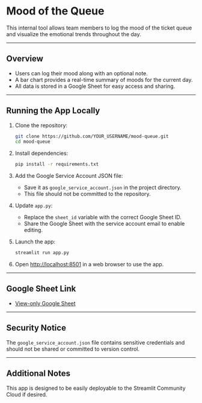 # Mood of the Queue

This internal tool allows team members to log the mood of the ticket queue and visualize the emotional trends throughout the day.

---

## Overview

- Users can log their mood along with an optional note.
- A bar chart provides a real-time summary of moods for the current day.
- All data is stored in a Google Sheet for easy access and sharing.

---

## Running the App Locally

1. Clone the repository:
    ```bash
    git clone https://github.com/YOUR_USERNAME/mood-queue.git
    cd mood-queue
    ```

2. Install dependencies:
    ```bash
    pip install -r requirements.txt
    ```

3. Add the Google Service Account JSON file:
    - Save it as `google_service_account.json` in the project directory.
    - This file should not be committed to the repository.

4. Update `app.py`:
    - Replace the `sheet_id` variable with the correct Google Sheet ID.
    - Share the Google Sheet with the service account email to enable editing.

5. Launch the app:
    ```bash
    streamlit run app.py
    ```

6. Open [http://localhost:8501](http://localhost:8501) in a web browser to use the app.

---

## Google Sheet Link

- [View-only Google Sheet](https://docs.google.com/spreadsheets/d/14jxf9L3UrFXDG6H_IYRvpFp7RhqL6DOv5q658DmpVKs/edit?usp=sharing)

---

## Security Notice

The `google_service_account.json` file contains sensitive credentials and should not be shared or committed to version control.

---

## Additional Notes

This app is designed to be easily deployable to the Streamlit Community Cloud if desired.
